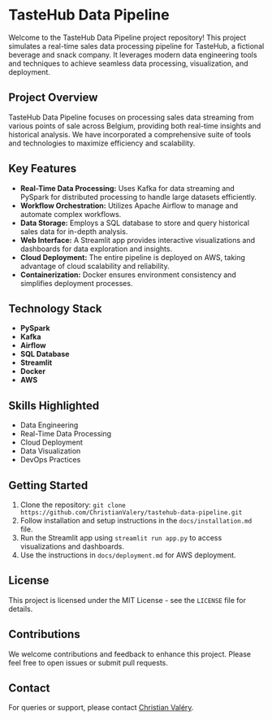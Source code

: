 # TasteHub Data Pipeline

Welcome to the TasteHub Data Pipeline project repository! This project simulates a real-time sales data processing pipeline for TasteHub, a fictional beverage and snack company. It leverages modern data engineering tools and techniques to achieve seamless data processing, visualization, and deployment.

## Project Overview

TasteHub Data Pipeline focuses on processing sales data streaming from various points of sale across Belgium, providing both real-time insights and historical analysis. We have incorporated a comprehensive suite of tools and technologies to maximize efficiency and scalability.

## Key Features

- **Real-Time Data Processing:** Uses Kafka for data streaming and PySpark for distributed processing to handle large datasets efficiently.
- **Workflow Orchestration:** Utilizes Apache Airflow to manage and automate complex workflows.
- **Data Storage:** Employs a SQL database to store and query historical sales data for in-depth analysis.
- **Web Interface:** A Streamlit app provides interactive visualizations and dashboards for data exploration and insights.
- **Cloud Deployment:** The entire pipeline is deployed on AWS, taking advantage of cloud scalability and reliability.
- **Containerization:** Docker ensures environment consistency and simplifies deployment processes.

## Technology Stack

- **PySpark**
- **Kafka**
- **Airflow**
- **SQL Database**
- **Streamlit**
- **Docker**
- **AWS**

## Skills Highlighted

- Data Engineering
- Real-Time Data Processing
- Cloud Deployment
- Data Visualization
- DevOps Practices

## Getting Started

1. Clone the repository: `git clone https://github.com/ChristianValery/tastehub-data-pipeline.git`
2. Follow installation and setup instructions in the `docs/installation.md` file.
3. Run the Streamlit app using `streamlit run app.py` to access visualizations and dashboards.
4. Use the instructions in `docs/deployment.md` for AWS deployment.

## License

This project is licensed under the MIT License - see the `LICENSE` file for details.

## Contributions

We welcome contributions and feedback to enhance this project. Please feel free to open issues or submit pull requests.

## Contact

For queries or support, please contact [Christian Valéry](mailto:c.nguembou@gmail.com).
